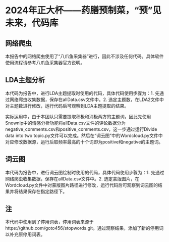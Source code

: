 # 2024年正大杯——药膳预制菜，“预”见未来，代码库

## 网络爬虫

  本报告中的网络爬虫使用了“八爪鱼采集器”进行，因此不涉及任何代码。具体软件使用流程请参考八爪鱼采集器官方说明。

## LDA主题分析

  本代码为报告中，进行LDA主题提取时使用的代码，具体代码使用步骤为：1. 先通过网络爬虫收集数据，保存在allData.csv文件中。2. 选定主题数，在LDA2文件中对主题数进行修改，运行代码后可观察到LDA主题提取的结果。

  实际运用中，由于本团队只需要提取积极和消极两方的主题词，因此先使用Snownlp中的情感分析功能将allData.csv文件的评论数据分为negative_comments.csv和positive_comments.csv，这一步通过运行Divide data into two topic.py文件可以完成。然后在“词云图”中的Wordcloud.py文件中对应修改数据源，运行后取频率最高的十个词即为positive和negative的主题词。

## 词云图

  本代码为报告中，进行词云图绘制时使用的代码，具体代码使用步骤为：1. 先通过网络爬虫收集数据，保存在allData.csv文件中。2. 选定蒙版图片，在Wordcloud.py文件中对蒙版图片路径进行修改，运行代码后可观察到词云图的结果并将结果保存在指定路径下。

## 注

  本代码中使用到了停用词表，停用词表来源于https://github.com/goto456/stopwords.git。通过观察结果，添加了新的停用词以补充原停用词表。
